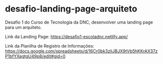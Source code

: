 # desafio-landing-page-arquiteto
Desafio 1 do Curso de Tecnologia da DNC, desenvolver uma landing page para um arquiteto.

Link da Landing Page: https://desafio1-escoladnc.netlify.app/

Link da Planilha de Registro de Informações: https://docs.google.com/spreadsheets/d/16Cr0bk3zliJBJX9tVb5hKKrAX37zP1bfYXagtgU49p8/edit#gid=0
